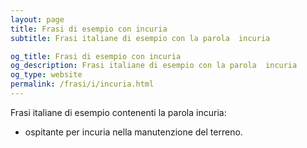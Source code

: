 ```yaml
---
layout: page
title: Frasi di esempio con incuria 
subtitle: Frasi italiane di esempio con la parola  incuria

og_title: Frasi di esempio con incuria 
og_description: Frasi italiane di esempio con la parola  incuria
og_type: website
permalink: /frasi/i/incuria.html
---
```


Frasi italiane di esempio contenenti la parola incuria:


- ospitante per incuria nella manutenzione del terreno.

